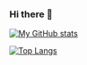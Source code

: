 ### Hi there 👋

[![My GitHub stats](https://github-readme-stats.vercel.app/api?username=p-mayor&count_private=true&show_icons=true&theme=radical&show_all_commits=true)](https://github.com/anuraghazra/github-readme-stats)

[![Top Langs](https://github-readme-stats.vercel.app/api/top-langs/?username=p-mayor)](https://github.com/anuraghazra/github-readme-stats)


<!--
**p-mayor/p-mayor** is a ✨ _special_ ✨ repository because its `README.md` (this file) appears on your GitHub profile.

Here are some ideas to get you started:

- 🔭 I’m currently working on ...
- 🌱 I’m currently learning ...
- 👯 I’m looking to collaborate on ...
- 🤔 I’m looking for help with ...
- 💬 Ask me about ...
- 📫 How to reach me: ...
- 😄 Pronouns: ...
- ⚡ Fun fact: ...
-->

